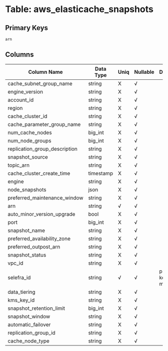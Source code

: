 # Table: aws_elasticache_snapshots

## Primary Keys 

```
arn
```


## Columns 

|  Column Name   |  Data Type  | Uniq | Nullable | Description | 
|  ----  | ----  | ----  | ----  | ---- | 
| cache_subnet_group_name | string | X | √ |  | 
| engine_version | string | X | √ |  | 
| account_id | string | X | √ |  | 
| region | string | X | √ |  | 
| cache_cluster_id | string | X | √ |  | 
| cache_parameter_group_name | string | X | √ |  | 
| num_cache_nodes | big_int | X | √ |  | 
| num_node_groups | big_int | X | √ |  | 
| replication_group_description | string | X | √ |  | 
| snapshot_source | string | X | √ |  | 
| topic_arn | string | X | √ |  | 
| cache_cluster_create_time | timestamp | X | √ |  | 
| engine | string | X | √ |  | 
| node_snapshots | json | X | √ |  | 
| preferred_maintenance_window | string | X | √ |  | 
| arn | string | √ | √ |  | 
| auto_minor_version_upgrade | bool | X | √ |  | 
| port | big_int | X | √ |  | 
| snapshot_name | string | X | √ |  | 
| preferred_availability_zone | string | X | √ |  | 
| preferred_outpost_arn | string | X | √ |  | 
| snapshot_status | string | X | √ |  | 
| vpc_id | string | X | √ |  | 
| selefra_id | string | √ | √ | primary keys value md5 | 
| data_tiering | string | X | √ |  | 
| kms_key_id | string | X | √ |  | 
| snapshot_retention_limit | big_int | X | √ |  | 
| snapshot_window | string | X | √ |  | 
| automatic_failover | string | X | √ |  | 
| replication_group_id | string | X | √ |  | 
| cache_node_type | string | X | √ |  | 


